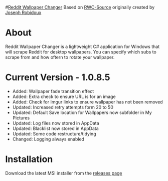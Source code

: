 #[Reddit Wallpaper Changer](https://www.reddit.com/r/rwallpaperchanger/)
Based on [RWC-Source](https://github.com/JosephRobidoux/RWC-Source) originally created by [Joseph Robidoux](https://github.com/JosephRobidoux)

# About
Reddit Wallpaper Changer is a lightweight C# application for Windows that will scrape Reddit for desktop wallpapers. You can specify which subs to scrape from and how oftern to rotate your wallpaper.

# Current Version - 1.0.8.5
- Added: Wallpaper fade transition effect  
- Added: Extra check to ensure URL is for an image
- Added: Check for Imgur links to ensure wallpaper has not been removed 
- Updated: Increased retry attempts form 20 to 50 
- Updated: Default Save location for Wallpapers now subfolder in My Pictures 
- Updated: Log files now stored in AppData
- Updated: Blacklist now stored in AppData
- Updated: Some code restructure/tidying
- Changed: Logging always enabled

# Installation
Download the latest MSI installer from the [releases page](https://github.com/Rawns/Reddit-Wallpaper-Changer/releases)

